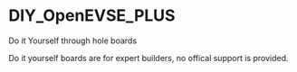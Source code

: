 # DIY_OpenEVSE_PLUS
Do it Yourself through hole boards

Do it yourself boards are for expert builders, no offical support is provided.
